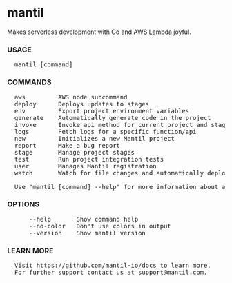 
# mantil

Makes serverless development with Go and AWS Lambda joyful.

### USAGE
<pre>
  mantil [command]
</pre>
### COMMANDS
<pre>
  aws         AWS node subcommand
  deploy      Deploys updates to stages
  env         Export project environment variables
  generate    Automatically generate code in the project
  invoke      Invoke api method for current project and stage
  logs        Fetch logs for a specific function/api
  new         Initializes a new Mantil project
  report      Make a bug report
  stage       Manage project stages
  test        Run project integration tests
  user        Manages Mantil registration
  watch       Watch for file changes and automatically deploy them

  Use "mantil [command] --help" for more information about a command.
</pre>
### OPTIONS
<pre>
      --help       Show command help
      --no-color   Don't use colors in output
      --version    Show mantil version
</pre>
### LEARN MORE
<pre>
  Visit https://github.com/mantil-io/docs to learn more.
  For further support contact us at support@mantil.com.
</pre>
